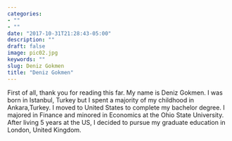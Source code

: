 ```yaml
---
categories:
- ""
- ""
date: "2017-10-31T21:28:43-05:00"
description: ""
draft: false
image: pic02.jpg
keywords: ""
slug: Deniz Gokmen
title: "Deniz Gokmen"
---
```


First of all, thank you for reading this far. My name is Deniz Gokmen. I was born in Istanbul, Turkey but I spent a majority of my childhood in Ankara,Turkey. I moved to United States to complete my bachelor degree. I majored in Finance and minored in Economics at the Ohio State University. After living 5 years at the US, I decided to pursue my graduate education in London, United Kingdom.